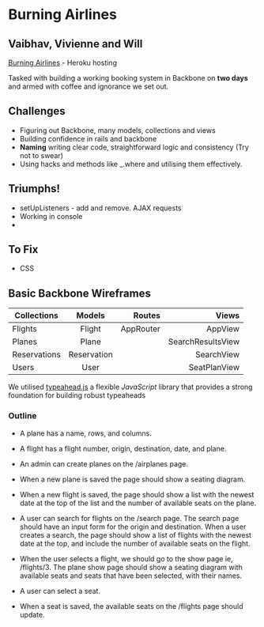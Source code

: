 # Burning Airlines 
## Vaibhav, Vivienne and Will

[Burning Airlines] - Heroku hosting

Tasked with building a working booking system in Backbone on **two days** and armed with coffee and ignorance we set out.

## Challenges

- Figuring out Backbone, many models, collections and views
- Building confidence in rails and backbone
- **Naming** writing clear code, straightforward logic and consistency (Try not to swear)
- Using  hacks and methods like _.where and utilising them effectively.

## Triumphs!
- setUpListeners - add and remove. AJAX requests
- Working in console
- 

## To Fix
- CSS

## Basic Backbone Wireframes

| Collections       | Models           | Routes  | Views |
| ------------- |:-------------:| ------:| ------:|
| Flights     | Flight | AppRouter | AppView |
|  Planes   | Plane |       |SearchResultsView |
| Reservations | Reservation|    |SearchView|
| Users | User     |     | SeatPlanView |


We utilised [typeahead.js] a flexible ​*JavaScript*​ library that provides a strong foundation for building robust typeaheads



[Burning Airlines]: <https://desolate-journey-8063.herokuapp.com/>
[typeahead.js]: <https://twitter.github.io/typeahead.js/>



### Outline

- A plane has a name, rows, and columns.
- A flight has a flight number, origin, destination, date, and plane.
- An admin can create planes on the /airplanes page.
- When a new plane is saved the page should show a seating diagram.

- When a new flight is saved, the page should show a list with the newest date at the top of the list and the number of available seats on the plane.
- A user can search for flights on the /search page. The search page should have an input form for the origin and destination. When a user creates a search, the page should show a list of flights with the newest date at the top, and include the number of available seats on the flight.
- When the user selects a flight, we should go to the show page ie, /flights/3. The plane show page should show a seating diagram with available seats and seats that have been selected, with their names.
- A user can select a seat.
- When a seat is saved, the available seats on the /flights page should update.